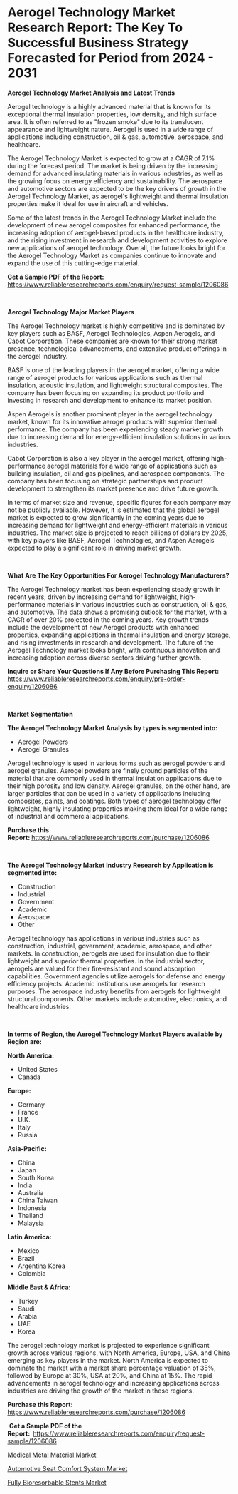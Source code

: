 <p><h1>Aerogel Technology Market Research Report: The Key To Successful Business Strategy Forecasted for Period from 2024 - 2031</h1></p><p><strong>Aerogel Technology Market Analysis and Latest Trends</strong></p>
<p><p>Aerogel technology is a highly advanced material that is known for its exceptional thermal insulation properties, low density, and high surface area. It is often referred to as "frozen smoke" due to its translucent appearance and lightweight nature. Aerogel is used in a wide range of applications including construction, oil & gas, automotive, aerospace, and healthcare.</p><p>The Aerogel Technology Market is expected to grow at a CAGR of 7.1% during the forecast period. The market is being driven by the increasing demand for advanced insulating materials in various industries, as well as the growing focus on energy efficiency and sustainability. The aerospace and automotive sectors are expected to be the key drivers of growth in the Aerogel Technology Market, as aerogel's lightweight and thermal insulation properties make it ideal for use in aircraft and vehicles.</p><p>Some of the latest trends in the Aerogel Technology Market include the development of new aerogel composites for enhanced performance, the increasing adoption of aerogel-based products in the healthcare industry, and the rising investment in research and development activities to explore new applications of aerogel technology. Overall, the future looks bright for the Aerogel Technology Market as companies continue to innovate and expand the use of this cutting-edge material.</p></p>
<p><strong>Get a Sample PDF of the Report:&nbsp;</strong> <a href="https://www.reliableresearchreports.com/enquiry/request-sample/1206086">https://www.reliableresearchreports.com/enquiry/request-sample/1206086</a></p>
<p>&nbsp;</p>
<p><strong>Aerogel Technology Major Market Players</strong></p>
<p><p>The Aerogel Technology market is highly competitive and is dominated by key players such as BASF, Aerogel Technologies, Aspen Aerogels, and Cabot Corporation. These companies are known for their strong market presence, technological advancements, and extensive product offerings in the aerogel industry.</p><p>BASF is one of the leading players in the aerogel market, offering a wide range of aerogel products for various applications such as thermal insulation, acoustic insulation, and lightweight structural composites. The company has been focusing on expanding its product portfolio and investing in research and development to enhance its market position.</p><p>Aspen Aerogels is another prominent player in the aerogel technology market, known for its innovative aerogel products with superior thermal performance. The company has been experiencing steady market growth due to increasing demand for energy-efficient insulation solutions in various industries.</p><p>Cabot Corporation is also a key player in the aerogel market, offering high-performance aerogel materials for a wide range of applications such as building insulation, oil and gas pipelines, and aerospace components. The company has been focusing on strategic partnerships and product development to strengthen its market presence and drive future growth.</p><p>In terms of market size and revenue, specific figures for each company may not be publicly available. However, it is estimated that the global aerogel market is expected to grow significantly in the coming years due to increasing demand for lightweight and energy-efficient materials in various industries. The market size is projected to reach billions of dollars by 2025, with key players like BASF, Aerogel Technologies, and Aspen Aerogels expected to play a significant role in driving market growth.</p></p>
<p>&nbsp;</p>
<p><strong>What Are The Key Opportunities For Aerogel Technology Manufacturers?</strong></p>
<p><p>The Aerogel Technology market has been experiencing steady growth in recent years, driven by increasing demand for lightweight, high-performance materials in various industries such as construction, oil & gas, and automotive. The data shows a promising outlook for the market, with a CAGR of over 20% projected in the coming years. Key growth trends include the development of new Aerogel products with enhanced properties, expanding applications in thermal insulation and energy storage, and rising investments in research and development. The future of the Aerogel Technology market looks bright, with continuous innovation and increasing adoption across diverse sectors driving further growth.</p></p>
<p><strong>Inquire or Share Your Questions If Any Before Purchasing This Report:</strong> <a href="https://www.reliableresearchreports.com/enquiry/pre-order-enquiry/1206086">https://www.reliableresearchreports.com/enquiry/pre-order-enquiry/1206086</a></p>
<p>&nbsp;</p>
<p><strong>Market Segmentation</strong></p>
<p><strong>The Aerogel Technology Market Analysis by types is segmented into:</strong></p>
<p><ul><li>Aerogel Powders</li><li>Aerogel Granules</li></ul></p>
<p><p>Aerogel technology is used in various forms such as aerogel powders and aerogel granules. Aerogel powders are finely ground particles of the material that are commonly used in thermal insulation applications due to their high porosity and low density. Aerogel granules, on the other hand, are larger particles that can be used in a variety of applications including composites, paints, and coatings. Both types of aerogel technology offer lightweight, highly insulating properties making them ideal for a wide range of industrial and commercial applications.</p></p>
<p><strong>Purchase this Report:&nbsp;</strong><a href="https://www.reliableresearchreports.com/purchase/1206086">https://www.reliableresearchreports.com/purchase/1206086</a></p>
<p>&nbsp;</p>
<p><strong>The Aerogel Technology Market Industry Research by Application is segmented into:</strong></p>
<p><ul><li>Construction</li><li>Industrial</li><li>Government</li><li>Academic</li><li>Aerospace</li><li>Other</li></ul></p>
<p><p>Aerogel technology has applications in various industries such as construction, industrial, government, academic, aerospace, and other markets. In construction, aerogels are used for insulation due to their lightweight and superior thermal properties. In the industrial sector, aerogels are valued for their fire-resistant and sound absorption capabilities. Government agencies utilize aerogels for defense and energy efficiency projects. Academic institutions use aerogels for research purposes. The aerospace industry benefits from aerogels for lightweight structural components. Other markets include automotive, electronics, and healthcare industries.</p></p>
<p>&nbsp;</p>
<p><strong>In terms of Region, the Aerogel Technology Market Players available by Region are:</strong></p>
<p>
    <p> <strong> North America: </strong>
        <ul>
            <li>United States</li>
            <li>Canada</li>
        </ul>
        </p> 
    <p> <strong> Europe: </strong>
        <ul>
            <li>Germany</li>
            <li>France</li>
            <li>U.K.</li>
            <li>Italy</li>
            <li>Russia</li>
        </ul>
        </p> 
    <p> <strong> Asia-Pacific: </strong>
        <ul>
            <li>China</li>
            <li>Japan</li>
            <li>South Korea</li>
            <li>India</li>
            <li>Australia</li>
            <li>China Taiwan</li>
            <li>Indonesia</li>
            <li>Thailand</li>
            <li>Malaysia</li>
        </ul>
        </p> 
    <p> <strong> Latin America: </strong>
        <ul>
            <li>Mexico</li>
            <li>Brazil</li>
            <li>Argentina Korea</li>
            <li>Colombia</li>
        </ul>
        </p> 
    <p> <strong> Middle East & Africa: </strong>
        <ul>
            <li>Turkey</li>
            <li>Saudi</li>
            <li>Arabia</li>
            <li>UAE</li>
            <li>Korea</li>
        </ul>
    </p>
    </p>
<p><p>The aerogel technology market is projected to experience significant growth across various regions, with North America, Europe, USA, and China emerging as key players in the market. North America is expected to dominate the market with a market share percentage valuation of 35%, followed by Europe at 30%, USA at 20%, and China at 15%. The rapid advancements in aerogel technology and increasing applications across industries are driving the growth of the market in these regions.</p></p>
<p><strong>Purchase this Report: </strong><a href="https://www.reliableresearchreports.com/purchase/1206086">https://www.reliableresearchreports.com/purchase/1206086</a></p>
<p>&nbsp;<strong>Get a Sample PDF of the Report:&nbsp;&nbsp;</strong><a href="https://www.reliableresearchreports.com/enquiry/request-sample/1206086">https://www.reliableresearchreports.com/enquiry/request-sample/1206086</a></p>
<p><strong></strong></p>
<p><p><a href="https://view.publitas.com/reportprime-1/medical-metal-material-market-size-furnishes-valuable-information-encompassing-market-share-market-trends-and-projections-spanning-from-2024-to-2031/">Medical Metal Material Market</a></p><p><a href="https://view.publitas.com/reportprime-1/automotive-seat-comfort-system-market-insights-market-players-and-forecast-till-2031/">Automotive Seat Comfort System Market</a></p><p><a href="https://view.publitas.com/reportprime-1/fully-bioresorbable-stents-market-research-report-the-key-to-successful-business-strategy-forecasted-for-period-from-2024-2031/">Fully Bioresorbable Stents Market</a></p></p>